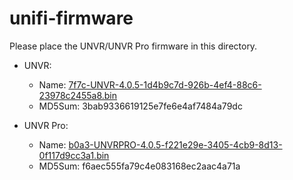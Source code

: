 # unifi-firmware

Please place the UNVR/UNVR Pro firmware in this directory.

* UNVR:
  * Name: [7f7c-UNVR-4.0.5-1d4b9c7d-926b-4ef4-88c6-23978c2455a8.bin](https://community.ui.com/releases/UniFi-OS-Network-Video-Recorders-4-0-5/7c734ca2-72e2-4747-96a0-e3a376cf96aa)
  * MD5Sum: 3bab9336619125e7fe6e4af7484a79dc


* UNVR Pro:
  * Name: [b0a3-UNVRPRO-4.0.5-f221e29e-3405-4cb9-8d13-0f117d9cc3a1.bin](https://community.ui.com/releases/UniFi-OS-Network-Video-Recorders-4-0-5/7c734ca2-72e2-4747-96a0-e3a376cf96aa)
  * MD5Sum: f6aec555fa79c4e083168ec2aac4a71a
